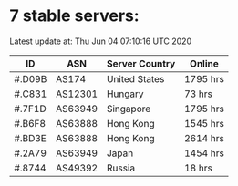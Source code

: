 # 7 stable servers:

Latest update at: Thu Jun 04 07:10:16 UTC 2020

| ID | ASN | Server Country | Online |
| -- | --- | -------------- | ------ |
| #.D09B | AS174 | United States | 1795 hrs |
| #.C831 | AS12301 | Hungary | 73 hrs |
| #.7F1D | AS63949 | Singapore | 1795 hrs |
| #.B6F8 | AS63888 | Hong Kong | 1545 hrs |
| #.BD3E | AS63888 | Hong Kong | 2614 hrs |
| #.2A79 | AS63949 | Japan | 1454 hrs |
| #.8744 | AS49392 | Russia | 18 hrs |

